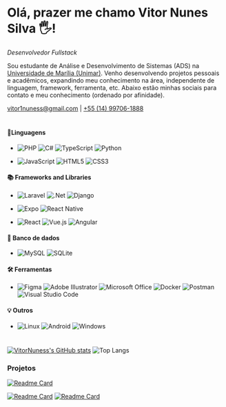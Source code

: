 # Olá, prazer me chamo Vitor Nunes Silva 🖐!
*Desenvolvedor Fullstack*

Sou estudante de Análise e Desenvolvimento de Sistemas (ADS) na [Universidade de Marília (Unimar)](https://www.unimar.br/). Venho desenvolvendo projetos pessoais e acadêmicos, expandindo meu conhecimento na área, independente de linguagem, framework, ferramenta, etc. Abaixo estão minhas sociais para contato e meu conhecimento (ordenado por afinidade).

vitor1nuness@gmail.com | [+55 (14) 99706-1888](https://wa.me/+5514997061888?text=Olá%20Vitor.%20Tudo%20bem?)

#

#### 📄Linguagens
- ![PHP](https://img.shields.io/badge/php-%23777BB4.svg?style=for-the-badge&logo=php&logoColor=white)
![C#](https://img.shields.io/badge/c%23-%23239120.svg?style=for-the-badge&logo=csharp&logoColor=white)
![TypeScript](https://img.shields.io/badge/typescript-%23007ACC.svg?style=for-the-badge&logo=typescript&logoColor=white)
![Python](https://img.shields.io/badge/python-3670A0?style=for-the-badge&logo=python&logoColor=ffdd54)

- ![JavaScript](https://img.shields.io/badge/javascript-%23323330.svg?style=for-the-badge&logo=javascript&logoColor=%23F7DF1E)
![HTML5](https://img.shields.io/badge/html5-%23E34F26.svg?style=for-the-badge&logo=html5&logoColor=white)
![CSS3](https://img.shields.io/badge/css3-%231572B6.svg?style=for-the-badge&logo=css3&logoColor=white)

#### 📚 Frameworks and Libraries
- ![Laravel](https://img.shields.io/badge/laravel-%23FF2D20.svg?style=for-the-badge&logo=laravel&logoColor=white)
![.Net](https://img.shields.io/badge/.NET-5C2D91?style=for-the-badge&logo=.net&logoColor=white)
![Django](https://img.shields.io/badge/django-%23092E20.svg?style=for-the-badge&logo=django&logoColor=white)

- ![Expo](https://img.shields.io/badge/expo-1C1E24?style=for-the-badge&logo=expo&logoColor=#D04A37)
![React Native](https://img.shields.io/badge/react_native-%2320232a.svg?style=for-the-badge&logo=react&logoColor=%2361DAFB)

- ![React](https://img.shields.io/badge/react-%2320232a.svg?style=for-the-badge&logo=react&logoColor=%2361DAFB)
![Vue.js](https://img.shields.io/badge/vuejs-%2335495e.svg?style=for-the-badge&logo=vuedotjs&logoColor=%234FC08D)
![Angular](https://img.shields.io/badge/angular-%23DD0031.svg?style=for-the-badge&logo=angular&logoColor=white)

#### 💾 Banco de dados

- ![MySQL](https://img.shields.io/badge/mysql-4479A1.svg?style=for-the-badge&logo=mysql&logoColor=white)
![SQLite](https://img.shields.io/badge/sqlite-%2307405e.svg?style=for-the-badge&logo=sqlite&logoColor=white)

#### 🛠 Ferramentas
- ![Figma](https://img.shields.io/badge/figma-%23F24E1E.svg?style=for-the-badge&logo=figma&logoColor=white)
![Adobe Illustrator](https://img.shields.io/badge/adobe%20illustrator-%23FF9A00.svg?style=for-the-badge&logo=adobe%20illustrator&logoColor=white)
![Microsoft Office](https://img.shields.io/badge/Microsoft_Office-D83B01?style=for-the-badge&logo=microsoft-office&logoColor=white)
![Docker](https://img.shields.io/badge/docker-%230db7ed.svg?style=for-the-badge&logo=docker&logoColor=white)
![Postman](https://img.shields.io/badge/Postman-FF6C37?style=for-the-badge&logo=postman&logoColor=white)
![Visual Studio Code](https://img.shields.io/badge/Visual%20Studio%20Code-0078d7.svg?style=for-the-badge&logo=visual-studio-code&logoColor=white)

#### 💡 Outros
- ![Linux](https://img.shields.io/badge/Linux-FCC624?style=for-the-badge&logo=linux&logoColor=black)
![Android](https://img.shields.io/badge/Android-3DDC84?style=for-the-badge&logo=android&logoColor=white)
![Windows](https://img.shields.io/badge/Windows-0078D6?style=for-the-badge&logo=windows&logoColor=white)

#

[![VitorNuness's GitHub stats](https://github-readme-stats.vercel.app/api?username=VitorNuness&show_icons=true&theme=transparent&rank_icon=github)](https://github.com/anuraghazra/github-readme-stats)
![Top Langs](https://github-readme-stats.vercel.app/api/top-langs/?username=VitorNuness&layout=compact&theme=transparent&langs_count=8)

### Projetos

[![Readme Card](https://github-readme-stats.vercel.app/api/pin/?username=VitorNuness&repo=sellers&theme=transparent)](https://github.com/anuraghazra/github-readme-stats)

[![Readme Card](https://github-readme-stats.vercel.app/api/pin/?username=VitorNuness&repo=checkout-inteligente-front&theme=transparent)](https://github.com/anuraghazra/github-readme-stats)
[![Readme Card](https://github-readme-stats.vercel.app/api/pin/?username=VitorNuness&repo=checkout-inteligente-back&theme=transparent)](https://github.com/anuraghazra/github-readme-stats)
